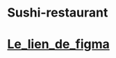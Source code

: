 # Sushi-restaurant
# [Le_lien_de_figma](https://www.figma.com/file/oIcaavoynwWit53v53a4li/Sushi-restaurant?node-id=0%3A1)
